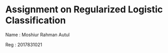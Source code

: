 <h1>Assignment on Regularized Logistic Classification</h1>
<p>Name : Moshiur Rahman Autul</p>
<p>Reg  : 2017831021</p>
